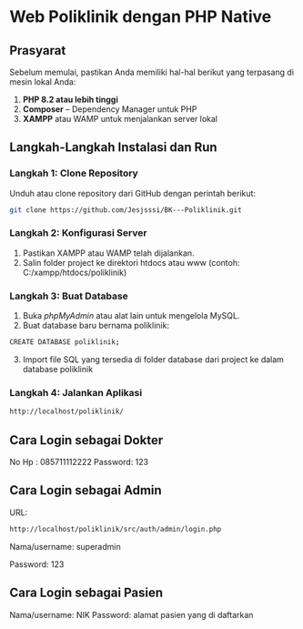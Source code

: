 # Web Poliklinik dengan PHP Native


## Prasyarat

Sebelum memulai, pastikan Anda memiliki hal-hal berikut yang terpasang di mesin lokal Anda:

1. **PHP 8.2 atau lebih tinggi**  
2. **Composer** – Dependency Manager untuk PHP
3. **XAMPP** atau WAMP untuk menjalankan server lokal
   
## Langkah-Langkah Instalasi dan Run

### Langkah 1: Clone Repository

Unduh atau clone repository dari GitHub dengan perintah berikut:

```bash
git clone https://github.com/Jesjsssi/BK---Poliklinik.git
```

### Langkah 2: Konfigurasi Server

1. Pastikan XAMPP atau WAMP telah dijalankan.
2. Salin folder project ke direktori htdocs atau www (contoh: C:/xampp/htdocs/poliklinik)


### Langkah 3: Buat Database
1. Buka *phpMyAdmin* atau alat lain untuk mengelola MySQL.
2. Buat database baru bernama poliklinik:
```bash
CREATE DATABASE poliklinik;
```
3. Import file SQL yang tersedia di folder database dari project ke dalam database poliklinik

### Langkah 4: Jalankan Aplikasi
```bash
http://localhost/poliklinik/
```

## Cara Login sebagai Dokter
No Hp : 085711112222
Password: 123

## Cara Login sebagai Admin
URL:  
```bash
http://localhost/poliklinik/src/auth/admin/login.php
```
Nama/username: superadmin

Password: 123

## Cara Login sebagai Pasien
Nama/username: NIK 
Password: alamat pasien yang di daftarkan


